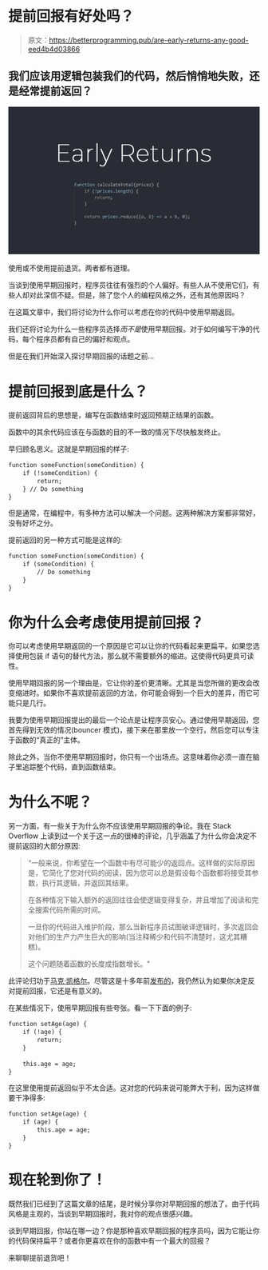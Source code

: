 # 提前回报有好处吗？

> 原文：<https://betterprogramming.pub/are-early-returns-any-good-eed4b4d03866>

## 我们应该用逻辑包装我们的代码，然后悄悄地失败，还是经常提前返回？

![](img/1409f82999f8a172e85643692447f585.png)

使用或不使用提前退货。两者都有道理。

当谈到使用早期回报时，程序员往往有强烈的个人偏好。有些人从不使用它们，有些人却对此深信不疑。但是，除了您个人的编程风格之外，还有其他原因吗？

在这篇文章中，我们将讨论为什么你可以考虑在你的代码中使用早期返回。

我们还将讨论为什么一些程序员选择*而不是*使用早期回报。对于如何编写干净的代码，每个程序员都有自己的偏好和观点。

但是在我们开始深入探讨早期回报的话题之前…

# 提前回报到底是什么？

提前返回背后的思想是，编写在函数结束时返回预期正结果的函数。

函数中的其余代码应该在与函数的目的不一致的情况下尽快触发终止。

早归顾名思义。这就是早期回报的样子:

```
function someFunction(someCondition) {
    if (!someCondition) {
        return;
    } // Do something
}
```

但是通常，在编程中，有多种方法可以解决一个问题。这两种解决方案都非常好，没有好坏之分。

提前返回的另一种方式可能是这样的:

```
function someFunction(someCondition) {
    if (someCondition) {
        // Do something
    }
}
```

# 你为什么会考虑使用提前回报？

你可以考虑使用早期返回的一个原因是它可以让你的代码看起来更扁平。如果您选择使用包装 if 语句的替代方法，那么就不需要额外的缩进。这使得代码更具可读性。

使用早期回报的另一个理由是，它让你的差价更清晰。尤其是当您所做的更改会改变缩进时。如果你不喜欢提前返回的方法，你可能会得到一个巨大的差异，而它可能只是几行。

我要为使用早期回报提出的最后一个论点是让程序员安心。通过使用早期返回，您首先得到无效的情况(bouncer 模式)，接下来在那里放一个空行，然后您可以专注于函数的“真正的”主体。

除此之外，当你不使用早期回报时，你只有一个出场点。这意味着你必须一直在脑子里追踪整个代码，直到函数结束。

# 为什么不呢？

另一方面，有一些关于为什么你不应该使用早期回报的争论。我在 Stack Overflow 上读到过一个关于这一点的很棒的评论，几乎涵盖了为什么你会决定不提前返回的大部分原因:

> “一般来说，你希望在一个函数中有尽可能少的返回点。这样做的实际原因是，它简化了您对代码的阅读，因为您可以总是假设每个函数都将接受其参数，执行其逻辑，并返回其结果。
> 
> 在各种情况下输入额外的返回往往会使逻辑变得复杂，并且增加了阅读和完全搜索代码所需的时间。
> 
> 一旦你的代码进入维护阶段，那么当新程序员试图破译逻辑时，多次返回会对他们的生产力产生巨大的影响(当注释稀少和代码不清楚时，这尤其糟糕)。
> 
> 这个问题随着函数的长度成指数增长。"

此评论归功于[马克·凯格尔](https://stackoverflow.com/users/14788/mark-kegel)。尽管这是十多年前[发布的](https://stackoverflow.com/a/355863)，我仍然认为如果你决定反对提前回报，它还是有意义的。

在某些情况下，使用早期回报有些夸张。看一下下面的例子:

```
function setAge(age) {
    if (!age) {
        return;
    }

    this.age = age;
}
```

在这里使用提前返回似乎不太合适。这对您的代码来说可能弊大于利，因为这样做要干净得多:

```
function setAge(age) {
    if (age) {
        this.age = age;
    }
}
```

# 现在轮到你了！

既然我们已经到了这篇文章的结尾，是时候分享你对早期回报的想法了。由于代码风格是主观的，当谈到早期回报时，我对你的观点很感兴趣。

谈到早期回报，你站在哪一边？你是那种喜欢早期回报的程序员吗，因为它能让你的代码保持扁平？或者你更喜欢在你的函数中有一个最大的回报？

来聊聊提前退货吧！